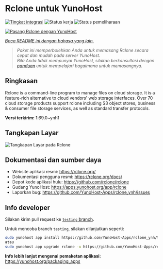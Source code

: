 <!--
N.B.: README ini dibuat secara otomatis oleh <https://github.com/YunoHost/apps/tree/master/tools/readme_generator>
Ini TIDAK boleh diedit dengan tangan.
-->

# Rclone untuk YunoHost

[![Tingkat integrasi](https://apps.yunohost.org/badge/integration/rclone)](https://ci-apps.yunohost.org/ci/apps/rclone/)
![Status kerja](https://apps.yunohost.org/badge/state/rclone)
![Status pemeliharaan](https://apps.yunohost.org/badge/maintained/rclone)

[![Pasang Rclone dengan YunoHost](https://install-app.yunohost.org/install-with-yunohost.svg)](https://install-app.yunohost.org/?app=rclone)

*[Baca README ini dengan bahasa yang lain.](./ALL_README.md)*

> *Paket ini memperbolehkan Anda untuk memasang Rclone secara cepat dan mudah pada server YunoHost.*  
> *Bila Anda tidak mempunyai YunoHost, silakan berkonsultasi dengan [panduan](https://yunohost.org/install) untuk mempelajari bagaimana untuk memasangnya.*

## Ringkasan

Rclone is a command-line program to manage files on cloud storage. It is a feature-rich alternative to cloud vendors' web storage interfaces. Over 70 cloud storage products support rclone including S3 object stores, business & consumer file storage services, as well as standard transfer protocols.

**Versi terkirim:** 1.69.0~ynh1

## Tangkapan Layar

![Tangkapan Layar pada Rclone](./doc/screenshots/screenshot.png)

## Dokumentasi dan sumber daya

- Website aplikasi resmi: <https://rclone.org/>
- Dokumentasi pengguna resmi: <https://rclone.org/docs/>
- Depot kode aplikasi hulu: <https://github.com/rclone/rclone>
- Gudang YunoHost: <https://apps.yunohost.org/app/rclone>
- Laporkan bug: <https://github.com/YunoHost-Apps/rclone_ynh/issues>

## Info developer

Silakan kirim pull request ke [`testing` branch](https://github.com/YunoHost-Apps/rclone_ynh/tree/testing).

Untuk mencoba branch `testing`, silakan dilanjutkan seperti:

```bash
sudo yunohost app install https://github.com/YunoHost-Apps/rclone_ynh/tree/testing --debug
atau
sudo yunohost app upgrade rclone -u https://github.com/YunoHost-Apps/rclone_ynh/tree/testing --debug
```

**Info lebih lanjut mengenai pemaketan aplikasi:** <https://yunohost.org/packaging_apps>

